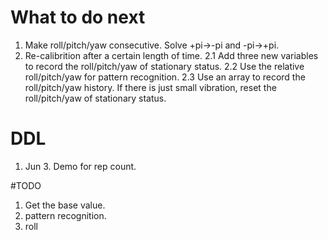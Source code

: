 # What to do next
1. Make roll/pitch/yaw consecutive. Solve +pi->-pi and -pi->+pi.
2. Re-calibrition after a certain length of time.
  2.1 Add three new variables to record the roll/pitch/yaw of stationary status.
  2.2 Use the relative roll/pitch/yaw for pattern recognition.
  2.3 Use an array to record the roll/pitch/yaw history. If there is just small vibration, reset the roll/pitch/yaw of stationary status.
  
# DDL
1. Jun 3. Demo for rep count.

#TODO
1. Get the base value.
2. pattern recognition.
3. roll

